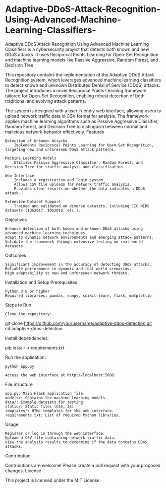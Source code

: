 # Adaptive-DDoS-Attack-Recognition-Using-Advanced-Machine-Learning-Classifiers-
Adaptive DDoS Attack Recognition Using Advanced Machine Learning Classifiers is a cybersecurity project that detects both known and new DDoS attacks. It uses Reciprocal Points Learning for Open-Set Recognition and machine learning models like Passive Aggressive, Random Forest, and Decision Tree. 

This repository contains the implementation of the Adaptive DDoS Attack Recognition system, which leverages advanced machine learning classifiers to detect known and unknown Distributed Denial of Service (DDoS) attacks. The project introduces a novel Reciprocal Points Learning framework tailored for Open-Set Recognition, enabling robust detection of both traditional and evolving attack patterns.

The system is designed with a user-friendly web interface, allowing users to upload network traffic data in CSV format for analysis. The framework applies machine learning algorithms such as Passive Aggressive Classifier, Random Forest, and Decision Tree to distinguish between normal and malicious network behavior effectively.
Features

    Detection of Unknown Attacks
        Implements Reciprocal Points Learning for Open-Set Recognition, targeting new and unforeseen DDoS attack patterns.

    Machine Learning Models
        Utilizes Passive Aggressive Classifier, Random Forest, and Decision Tree for traffic analysis and classification.

    Web Interface
        Includes a registration and login system.
        Allows CSV file uploads for network traffic analysis.
        Provides clear results on whether the data indicates a DDoS attack.

    Extensive Dataset Support
        Trained and validated on diverse datasets, including CIC NIDS datasets (IDS2017, IDS2018, etc.).

Objectives

    Enhance detection of both known and unknown DDoS attacks using advanced machine learning techniques.
    Adapt to dynamic network environments and emerging attack patterns.
    Validate the framework through extensive testing on real-world datasets.

Outcomes

    Significant improvement in the accuracy of detecting DDoS attacks.
    Reliable performance in dynamic and real-world scenarios.
    High adaptability to new and unforeseen network threats.

Installation and Setup
Prerequisites

    Python 3.8 or higher
    Required libraries: pandas, numpy, scikit-learn, flask, matplotlib

Steps to Run

    Clone the repository:

git clone https://github.com/yourusername/adaptive-ddos-detection.git  
cd adaptive-ddos-detection  

Install dependencies:

pip install -r requirements.txt  

Run the application:

    python app.py  

    Access the web interface at http://localhost:5000.

File Structure

    app.py: Main Flask application file.
    models/: Contains the machine learning models.
    data/: Example datasets for testing.
    static/: Static files (CSS, JS).
    templates/: HTML templates for the web interface.
    requirements.txt: List of required Python libraries.

Usage

    Register or log in through the web interface.
    Upload a CSV file containing network traffic data.
    View the analysis results to determine if the data contains DDoS attacks.

Contribution

Contributions are welcome! Please create a pull request with your proposed changes.
License

This project is licensed under the MIT License.
